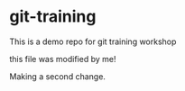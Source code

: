 # git-training
This is a demo repo for git training workshop

this file was modified by me! 

Making a second change.
